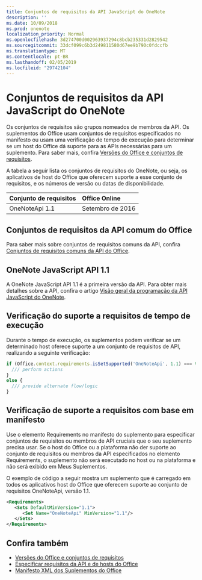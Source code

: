 ```yaml
---
title: Conjuntos de requisitos da API JavaScript do OneNote
description: ''
ms.date: 10/09/2018
ms.prod: onenote
localization_priority: Normal
ms.openlocfilehash: 3d274700d002963937294c8bcb235331d2829542
ms.sourcegitcommit: 33dcf099c6b3d249811580d67ee9b790c0fdccfb
ms.translationtype: MT
ms.contentlocale: pt-BR
ms.lasthandoff: 02/05/2019
ms.locfileid: "29742104"
---
```

# <a name="onenote-javascript-api-requirement-sets"></a>Conjuntos de requisitos da API JavaScript do OneNote

Os conjuntos de requisitos são grupos nomeados de membros da API. Os suplementos do Office usam conjuntos de requisitos especificados no manifesto ou usam uma verificação de tempo de execução para determinar se um host do Office dá suporte para as APIs necessárias para um suplemento. Para saber mais, confira [Versões do Office e conjuntos de requisitos](https://docs.microsoft.com/office/dev/add-ins/develop/office-versions-and-requirement-sets).

A tabela a seguir lista os conjuntos de requisitos do OneNote, ou seja, os aplicativos de host do Office que oferecem suporte a esse conjunto de requisitos, e os números de versão ou datas de disponibilidade.

|  Conjunto de requisitos  |  Office Online | 
|:-----|:-----|
| OneNoteApi 1.1  | Setembro de 2016 |  

## <a name="office-common-api-requirement-sets"></a>Conjuntos de requisitos da API comum do Office

Para saber mais sobre conjuntos de requisitos comuns da API, confira [Conjuntos de requisitos comuns da API do Office](office-add-in-requirement-sets.md).

## <a name="onenote-javascript-api-11"></a>OneNote JavaScript API 1.1 

A OneNote JavaScript API 1.1 é a primeira versão da API. Para obter mais detalhes sobre a API, confira o artigo [Visão geral da programação da API JavaScript do OneNote](https://docs.microsoft.com/office/dev/add-ins/onenote/onenote-add-ins-programming-overview).

## <a name="runtime-requirement-support-check"></a>Verificação do suporte a requisitos de tempo de execução

Durante o tempo de execução, os suplementos podem verificar se um determinado host oferece suporte a um conjunto de requisitos de API, realizando a seguinte verificação: 

```js
if (Office.context.requirements.isSetSupported('OneNoteApi', 1.1) === true) {
  /// perform actions
}
else {
  /// provide alternate flow/logic
}
```

## <a name="manifest-based-requirement-support-check"></a>Verificação de suporte a requisitos com base em manifesto

Use o elemento Requirements no manifesto do suplemento para especificar conjuntos de requisitos ou membros de API cruciais que o seu suplemento precisa usar. Se o host do Office ou a plataforma não der suporte ao conjunto de requisitos ou membros da API especificados no elemento Requirements, o suplemento não será executado no host ou na plataforma e não será exibido em Meus Suplementos.

O exemplo de código a seguir mostra um suplemento que é carregado em todos os aplicativos host do Office que oferecem suporte ao conjunto de requisitos OneNoteApi, versão 1.1.

```xml
<Requirements>
   <Sets DefaultMinVersion="1.1">
      <Set Name="OneNoteApi" MinVersion="1.1"/>
   </Sets>
</Requirements>
```

## <a name="see-also"></a>Confira também

- [Versões do Office e conjuntos de requisitos](https://docs.microsoft.com/office/dev/add-ins/develop/office-versions-and-requirement-sets)
- [Especificar requisitos da API e de hosts do Office](https://docs.microsoft.com/office/dev/add-ins/develop/specify-office-hosts-and-api-requirements)
- [Manifesto XML dos Suplementos do Office](https://docs.microsoft.com/office/dev/add-ins/develop/add-in-manifests)

